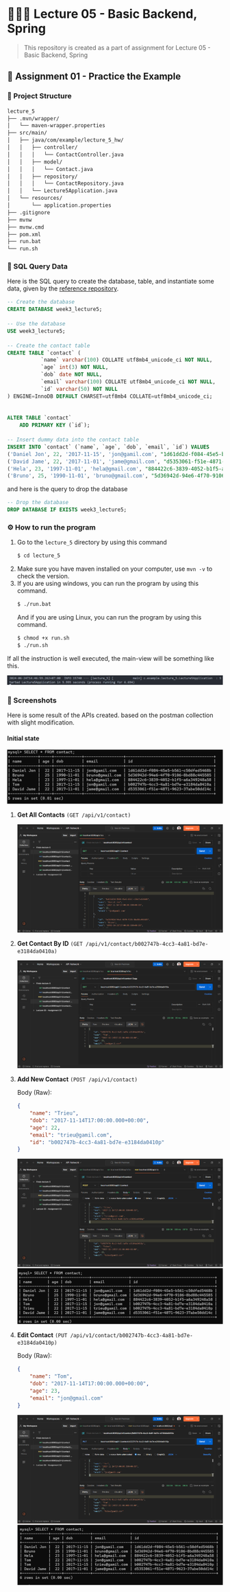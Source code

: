 # 👨🏻‍🏫 Lecture 05 - Basic Backend, Spring
> This repository is created as a part of assignment for Lecture 05 - Basic Backend, Spring

## 🔎 Assignment 01 - Practice the Example
### 🌳 Project Structure
```bash
lecture_5
├── .mvn/wrapper/
│   └── maven-wrapper.properties
├── src/main/
│   ├── java/com/example/lecture_5_hw/
│   │   ├── controller/
│   │   │   └── ContactController.java
│   │   ├── model/
│   │   │   └── Contact.java
│   │   ├── repository/
│   │   │   └── ContactRepository.java
│   │   └── Lecture5Application.java
│   └── resources/
│       └── application.properties
├── .gitignore
├── mvnw
├── mvnw.cmd
├── pom.xml
├── run.bat
└── run.sh
```

### 🧩 SQL Query Data
Here is the SQL query to create the database, table, and instantiate some data, given by the [reference repository](https://github.com/NguyenVanTrieu/spring-crud).
```sql
-- Create the database
CREATE DATABASE week3_lecture5;

-- Use the database
USE week3_lecture5;

-- Create the contact table
CREATE TABLE `contact` (
           `name` varchar(100) COLLATE utf8mb4_unicode_ci NOT NULL,
           `age` int(3) NOT NULL,
           `dob` date NOT NULL,
           `email` varchar(100) COLLATE utf8mb4_unicode_ci NOT NULL,
           `id` varchar(50) NOT NULL
) ENGINE=InnoDB DEFAULT CHARSET=utf8mb4 COLLATE=utf8mb4_unicode_ci;


ALTER TABLE `contact`
    ADD PRIMARY KEY (`id`);

-- Insert dummy data into the contact table
INSERT INTO `contact` (`name`, `age`, `dob`, `email`, `id`) VALUES
('Daniel Jon', 22, '2017-11-15', 'jon@gamil.com', "1d61dd2d-f084-45e5-b561-c50dfed5468b"),
('David Jame', 22, '2017-11-01', 'jame@gmail.com', "d5353061-f51e-4871-9623-37abe50dd14c"),
('Hela', 23, '1997-11-01', 'hela@gmail.com', "884422c6-3839-4052-b1f5-a6a349248a58"),
('Bruno', 25, '1990-11-01', 'bruno@gmail.com', "5d36942d-94e6-4f70-9106-8bd88c445585");
```

and here is the query to drop the database
```sql
-- Drop the database
DROP DATABASE IF EXISTS week3_lecture5;
```

### ⚙️ How to run the program
1. Go to the `lecture_5` directory by using this command
    ```bash
    $ cd lecture_5
    ```
2. Make sure you have maven installed on your computer, use `mvn -v` to check the version.
3. If you are using windows, you can run the program by using this command.
    ```bash
    $ ./run.bat
    ```
    And if you are using Linux, you can run the program by using this command.
    ```bash
    $ chmod +x run.sh
    $ ./run.sh
    ```

If all the instruction is well executed, the main-view will be something like this.

![Screenshot](img/start.png)

### 📸 Screenshots
Here is some result of the APIs created. based on the postman collection with slight modification.
<br>
#### Initial state

![Screenshot](img/init.png)

1. **Get All Contacts** 
    `(GET /api/v1/contact)`

    ![Screenshot](img/api1.png)
2. **Get Contact By ID**
    `(GET /api/v1/contact/b002747b-4cc3-4a81-bd7e-e3184da0410a)`

    ![Screenshot](img/api2.png)
3. **Add New Contact**
    `(POST /api/v1/contact)`
    
    Body (Raw):
    ```json
    {
        "name": "Trieu",
        "dob": "2017-11-14T17:00:00.000+00:00",
        "age": 22,
        "email": "trieu@gamil.com",
        "id": "b002747b-4cc3-4a81-bd7e-e3184da0410p"
    }
    ```

    ![Screenshot](img/api3.png)
    ![Screenshot](img/api32.png)
4. **Edit Contact**
    `(PUT /api/v1/contact/b002747b-4cc3-4a81-bd7e-e3184da0410p)`
    
    Body (Raw):
    ```json
    {
        "name": "Tom",
        "dob": "2017-11-14T17:00:00.000+00:00",
        "age": 23,
        "email": "jon@gmail.com"
    }
    ```

    ![Screenshot](img/api4.png)
    ![Screenshot](img/api42.png)